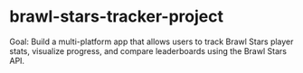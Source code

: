 # brawl-stars-tracker-project

Goal: Build a multi-platform app that allows users to track Brawl Stars player stats, visualize progress, and compare leaderboards using the Brawl Stars API.
